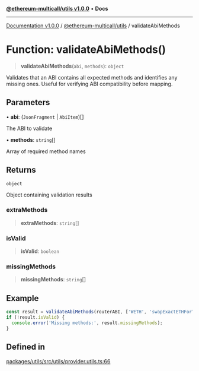 [**@ethereum-multicall/utils v1.0.0**](../README.md) • **Docs**

***

[Documentation v1.0.0](../../../packages.md) / [@ethereum-multicall/utils](../README.md) / validateAbiMethods

# Function: validateAbiMethods()

> **validateAbiMethods**(`abi`, `methods`): `object`

Validates that an ABI contains all expected methods and identifies any missing ones.
Useful for verifying ABI compatibility before mapping.

## Parameters

• **abi**: (`JsonFragment` \| `AbiItem`)[]

The ABI to validate

• **methods**: `string`[]

Array of required method names

## Returns

`object`

Object containing validation results

### extraMethods

> **extraMethods**: `string`[]

### isValid

> **isValid**: `boolean`

### missingMethods

> **missingMethods**: `string`[]

## Example

```typescript
const result = validateAbiMethods(routerABI, ['WETH', 'swapExactETHForTokens']);
if (!result.isValid) {
  console.error('Missing methods:', result.missingMethods);
}
```

## Defined in

[packages/utils/src/utils/provider.utils.ts:66](https://github.com/niZmosis/ethereum-multicall/blob/2a2d077a99c23b464a4e40dd6375d06ce98594bd/packages/utils/src/utils/provider.utils.ts#L66)
